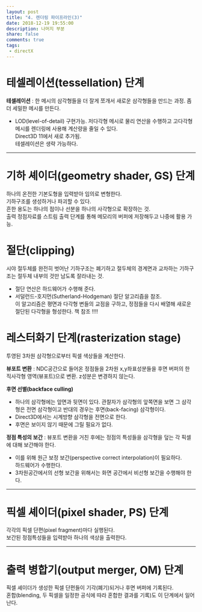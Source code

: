 ```yaml
---
layout: post
title: "4. 렌더링 파이프라인(3)"
date: 2018-12-19 19:55:00
description: 나머지 부분
share: false
comments: true
tags: 
 - directX
---
```


테셀레이션(tessellation) 단계
======
**테셀레이션** : 한 메시의 삼각형들을 더 잘게 쪼개서 새로운 삼각형들을 만드는 과정. 좀 더 세밀한 메시를 만든다.
- LOD(level-of-detail) 구현가능. 저다각형 메시로 물리 연산을 수행하고 고다각형 메시를 렌더링에 사용해 계산량을 줄일 수 있다.  
Direct3D 11에서 새로 추가됨.  
테셀레이션은 생략 가능하다.

- - -

기하 셰이더(geometry shader, GS) 단계
======
하나의 온전한 기본도형을 입력받아 임의로 변형한다.  
기하구조를 생성하거나 파괴할 수 있다.  
흔한 용도는 하나의 점이나 선분을 하나의 사각형으로 확장하는 것.  
출력 정점자료를 스트림 출력 단계를 통해 메모리의 버퍼에 저장해두고 나중에 활용 가능.
	
절단(clipping)
======
시야 절두체를 완전히 벗어난 기하구조는 폐기하고 절두체의 경계면과 교차하는 기하구조는 절두체 내부의 것만 남도록 잘라내는 것.  
- 절단 연산은 하드웨어가 수행해 준다.  
- 서덜런드-호지먼(Sutherland-Hodgeman) 절단 알고리즘을 참조.  
이 알고리즘은 평면과 다각형 변들의 교점을 구하고, 정점들을 다시 배열해 새로운 절단된 다각형을 형성한다. 책 참조 !!!! 

레스터화기 단계(rasterization stage)
======
투영된 3차원 삼각형으로부터 픽셀 색상들을 계산한다.
	
**뷰포트 변환** : NDC공간으로 들어온 정점들을 2차원 x,y좌표성분들을 후면 버퍼의 한 직사각형 영역(뷰포트)으로 변환. z성분은 변경하지 않는다.

**후면 선별(backface culling)**
- 하나의 삼각형에는 앞면과 뒷면이 있다. 관찰자가 삼각형의 앞쪽면을 보면 그 삼각형은 전면 삼각형이고 반대의 경우는 후면(back-facing) 삼각형이다. 
- Direct3D에서는 시계방향 삼각형을 전면으로 한다.
- 후면은 보이지 않기 때문에 그릴 필요가 없다.

**정점 특성의 보간** : 뷰포트 변환을 거친 후에는 정점의 특성들을 삼각형을 덮는 각 픽셀에 대해 보간해야 한다.
- 이를 위해 원근 보정 보간(perspective correct interpolation)이 필요하다.  
하드웨어가 수행한다.
- 3차원공간에서의 선형 보간을 위해서는 화면 공간에서 비선형 보간을 수행해야 한다.

- - -

픽셀 셰이더(pixel shader, PS) 단계
======
각각의 픽셀 단편(pixel fragment)마다 실행된다.  
보간된 정점특성들을 입력받아 하나의 색상을 출력한다.

- - -

출력 병합기(output merger, OM) 단계
======
픽셀 셰이더가 생성한 픽셀 단편들이 기각(폐기)되거나 후면 버퍼에 기록된다.  
혼합(blending, 두 픽셀을 일정한 공식에 따라 혼합한 결과를 기록)도 이 단계에서 일어난다.
